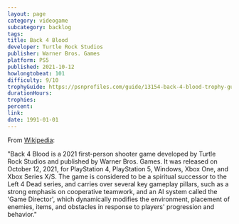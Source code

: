 ```yaml
---
layout: page
category: videogame
subcategory: backlog
tags:
title: Back 4 Blood
developer: Turtle Rock Studios
publisher: Warner Bros. Games
platform: PS5
published: 2021-10-12
howlongtobeat: 101
difficulty: 9/10
trophyGuide: https://psnprofiles.com/guide/13154-back-4-blood-trophy-guide
durationHours:
trophies:
percent:
link:
date: 1991-01-01
---
```


From [Wikipedia](https://en.wikipedia.org/wiki/Back_4_Blood):

"Back 4 Blood is a 2021 first-person shooter game developed by Turtle Rock Studios and published by Warner Bros. Games. It was released on October 12, 2021, for PlayStation 4, PlayStation 5, Windows, Xbox One, and Xbox Series X/S. The game is considered to be a spiritual successor to the Left 4 Dead series, and carries over several key gameplay pillars, such as a strong emphasis on cooperative teamwork, and an AI system called the 'Game Director', which dynamically modifies the environment, placement of enemies, items, and obstacles in response to players' progression and behavior."
